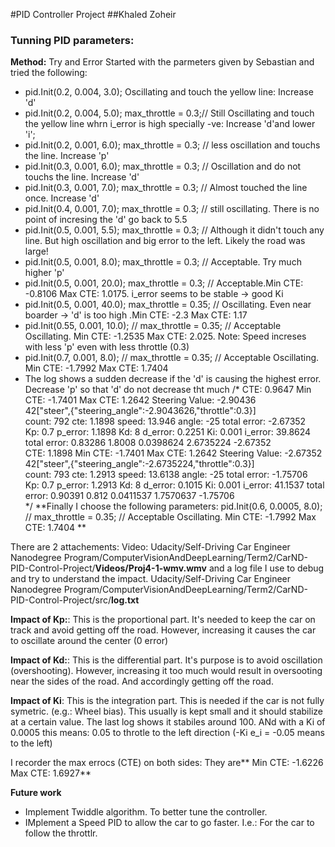 #PID Controller Project
##Khaled Zoheir



### Tunning PID parameters:

**Method:** Try and Error
 Started with the parmeters given by Sebastian and tried the following:
 
* pid.Init(0.2, 0.004, 3.0);   Oscillating and touch the yellow line: Increase 'd'
* pid.Init(0.2, 0.004, 5.0); max_throttle = 0.3;// Still Oscillating and touch the yellow line whrn i_error is high specially -ve: Increase 'd'and lower 'i';
* pid.Init(0.2, 0.001, 6.0); max_throttle = 0.3; // less oscillation and touchs the line. Increase 'p'
* pid.Init(0.3, 0.001, 6.0); max_throttle = 0.3; // Oscillation and do not touchs the line. Increase 'd'
* pid.Init(0.3, 0.001, 7.0); max_throttle = 0.3; // Almost touched the line once. Increase 'd'
* pid.Init(0.4, 0.001, 7.0); max_throttle = 0.3; // still oscillating. There is no point of incresing the 'd' go back to 5.5
* pid.Init(0.5, 0.001, 5.5); max_throttle = 0.3; // Although it didn't touch any line. But high oscillation and big error to the left. Likely the road was large!
* pid.Init(0.5, 0.001, 8.0); max_throttle = 0.3; // Acceptable. Try much higher 'p'
* pid.Init(0.5, 0.001, 20.0); max_throttle = 0.3; // Acceptable.Min CTE: -0.8106 Max CTE: 1.0175. i_error seems to be stable -> good Ki
* pid.Init(0.5, 0.001, 40.0); max_throttle = 0.35; // Oscillating. Even near boarder -> 'd' is too high .Min CTE: -2.3 Max CTE: 1.17
*  pid.Init(0.55, 0.001, 10.0); // max_throttle = 0.35; // Acceptable Oscillating. Min CTE: -1.2535 Max CTE: 2.025. Note: Speed increses with less 'p' even with less throttle (0.3)
*  pid.Init(0.7, 0.001, 8.0); // max_throttle = 0.35; // Acceptable Oscillating. Min CTE: -1.7992 Max CTE: 1.7404
* The log shows a sudden decrease if the 'd' is causing the highest error. Decrease 'p' so that 'd' do not decrease tht much
		/*
		CTE:	0.9647	Min	CTE:	-1.7401	Max	CTE:	1.2642	Steering	Value:	-2.90436				
		42["steer",{"steering_angle":-2.9043626,"throttle":0.3}]														
			count:	792	cte:	1.1898	speed:	13.946	angle:	-25	total	error:	-2.67352			
			Kp:	0.7	p_error:	1.1898	Kd:	8	d_error:	0.2251	Ki:	0.001	i_error:	39.8624	total	error:
			0.83286				1.8008				0.0398624		2.6735224	-2.67352		
		CTE:	1.1898	Min	CTE:	-1.7401	Max	CTE:	1.2642	Steering	Value:	-2.67352				
		42["steer",{"steering_angle":-2.6735224,"throttle":0.3}]														
			count:	793	cte:	1.2913	speed:	13.6138	angle:	-25	total	error:	-1.75706			
			Kp:	0.7	p_error:	1.2913	Kd:	8	d_error:	0.1015	Ki:	0.001	i_error:	41.1537	total	error:
			0.90391				0.812				0.0411537		1.7570637	-1.75706		
		*/
**Finally I choose the following parameters:
pid.Init(0.6, 0.0005, 8.0); // max_throttle = 0.35; // Acceptable Oscillating. Min CTE: -1.7992 Max CTE: 1.7404 **

There are 2 attachements: Video: Udacity/Self-Driving Car Engineer Nanodegree Program/ComputerVisionAndDeepLearning/Term2/CarND-PID-Control-Project/**Videos/Proj4-1-wmv.wmv** and a log file I use to debug and try to understand the impact. Udacity/Self-Driving Car Engineer Nanodegree Program/ComputerVisionAndDeepLearning/Term2/CarND-PID-Control-Project/src/**log.txt**

**Impact of Kp:**: This is the proportional part. It's needed to keep the car on track and avoid getting off the road. However, increasing it causes the car to oscillate around the center (0 error)

**Impact of Kd:**: This is the differential  part. It's purpose is to avoid oscillation (overshooting). However, increasing it too much would result in oversooting near the sides of the road. And accordingly getting off the road.

**Impact of Ki**: This is the integration part. This is needed if the car is not fully symetric. (e.g.: Wheel bias). This usually is kept small and it should stabilize at a certain value. The last log shows it stabiles around 100. ANd with a Ki of 0.0005 this means: 0.05 to throtle to the left direction (-Ki e_i = -0.05 means to the left)

I recorder the max errocs (CTE) on both sides: They are** Min CTE: -1.6226 Max CTE: 1.6927**

**Future work**
* Implement Twiddle algorithm. To better tune the controller.
* IMplement a Speed PID to allow the car to go faster. I.e.: For the car to follow the throttlr.




